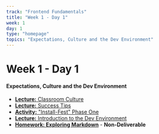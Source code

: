 ```yaml
---
track: "Frontend Fundamentals"
title: "Week 1 - Day 1"
week: 1
day: 1
type: "homepage"
topics: "Expectations, Culture and the Dev Environment"
---
```



# Week 1 - Day 1

#### Expectations, Culture and the Dev Environment
- [**Lecture:** Classroom Culture](/frontend-fundamentals/week-1/day-1/lecture-materials/classroom-culture/)
- [**Lecture:** Success Tips](/frontend-fundamentals/week-1/day-1/lecture-materials/success-tips/)
- [**Activity:** "Install-Fest" Phase One](/frontend-fundamentals/week-1/day-1/lecture-materials/install-fest-phase-one/)
- [**Lecture:** Introduction to the Dev Environment](/frontend-fundamentals/week-1/day-1/lecture-materials/intro-to-dev-environment/)
- [**Homework: Exploring Markdown**](/frontend-fundamentals/week-1/day-1/labs/exploring-markdown/) - **Non-Deliverable**